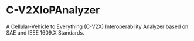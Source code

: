 # C-V2XIoPAnalyzer
A Cellular-Vehicle to Everything (C-V2X) Interoperability Analyzer based on SAE  and IEEE 1609.X Standards.
